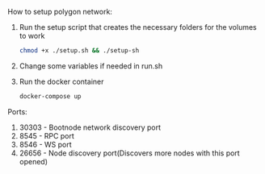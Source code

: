 How to setup polygon network:

1. Run the setup script that creates the necessary folders for the volumes to work
    ```bash
    chmod +x ./setup.sh && ./setup-sh
    ```
2. Change some variables if needed in run.sh
3. Run the docker container

     ```bash
    docker-compose up
    ```

Ports:
<br>
1. 30303 - Bootnode network discovery port
2. 8545 - RPC port
3. 8546 - WS port
4. 26656 - Node discovery port(Discovers more nodes with this port opened)
